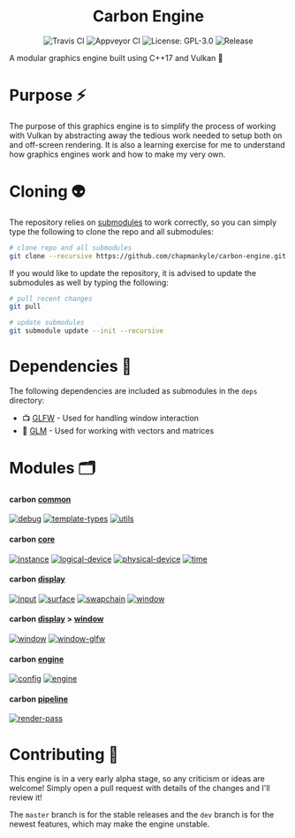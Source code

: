 <h1 align="center">Carbon Engine</h1>

<p align="center">
  <img src="https://travis-ci.com/chapmankyle/carbon-engine.svg?branch=master" alt="Travis CI"></img>
  <img src="https://ci.appveyor.com/api/projects/status/ja6b1h34y79t2hqk/branch/master?svg=true" alt="Appveyor CI"></img>
  <img src="https://img.shields.io/github/license/chapmankyle/carbon-engine.svg?" alt="License: GPL-3.0"></img>
  <img src="https://img.shields.io/github/v/release/chapmankyle/carbon-engine.svg?" alt="Release"></img>
</p>

A modular graphics engine built using C++17 and Vulkan :rocket:

# Purpose :zap:

The purpose of this graphics engine is to simplify the process of working with Vulkan by abstracting away the 
tedious work needed to setup both on and off-screen rendering. It is also a learning exercise for me to understand 
how graphics engines work and how to make my very own.

# Cloning :alien:

The repository relies on [submodules](https://git-scm.com/book/en/v2/Git-Tools-Submodules) to work correctly, so 
you can simply type the following to clone the repo and all submodules:
```bash
# clone repo and all submodules
git clone --recursive https://github.com/chapmankyle/carbon-engine.git
```

If you would like to update the repository, it is advised to update the submodules as well by typing
the following:
```bash
# pull recent changes
git pull

# update submodules
git submodule update --init --recursive
```

# Dependencies :gift:

The following dependencies are included as submodules in the `deps` directory:
- :tv: [GLFW](https://www.glfw.org/) - Used for handling window interaction
- :triangular_ruler: [GLM](https://glm.g-truc.net/0.9.9/index.html) - Used for working with vectors and matrices

# Modules :card_index_dividers:

#### carbon [common](https://github.com/chapmankyle/carbon-engine/tree/master/carbon/common)

[![debug](https://img.shields.io/badge/carbon-debug-brightgreen.svg)](https://github.com/chapmankyle/carbon-engine/blob/master/carbon/common/debug.hpp)
[![template-types](https://img.shields.io/badge/carbon-template_types-brightgreen.svg)](https://github.com/chapmankyle/carbon-engine/blob/master/carbon/common/template_types.hpp)
[![utils](https://img.shields.io/badge/carbon-utils-brightgreen.svg)](https://github.com/chapmankyle/carbon-engine/blob/master/carbon/common/utils.hpp)

#### carbon [core](https://github.com/chapmankyle/carbon-engine/tree/master/carbon/core)

[![instance](https://img.shields.io/badge/carbon-instance-orange.svg)](https://github.com/chapmankyle/carbon-engine/blob/master/carbon/core/instance.hpp)
[![logical-device](https://img.shields.io/badge/carbon-logical_device-orange.svg)](https://github.com/chapmankyle/carbon-engine/blob/master/carbon/core/logical_device.hpp)
[![physical-device](https://img.shields.io/badge/carbon-physical_device-orange.svg)](https://github.com/chapmankyle/carbon-engine/blob/master/carbon/core/physical_device.hpp)
[![time](https://img.shields.io/badge/carbon-time-orange.svg)](https://github.com/chapmankyle/carbon-engine/blob/master/carbon/core/time.hpp)

#### carbon [display](https://github.com/chapmankyle/carbon-engine/tree/master/carbon/display)

[![input](https://img.shields.io/badge/carbon-input-blue.svg)](https://github.com/chapmankyle/carbon-engine/blob/master/carbon/display/input.hpp)
[![surface](https://img.shields.io/badge/carbon-surface-blue.svg)](https://github.com/chapmankyle/carbon-engine/blob/master/carbon/display/surface.hpp)
[![swapchain](https://img.shields.io/badge/carbon-swapchain-blue.svg)](https://github.com/chapmankyle/carbon-engine/blob/master/carbon/display/swapchain.hpp)
[![window](https://img.shields.io/badge/carbon-window-blue.svg)](https://github.com/chapmankyle/carbon-engine/blob/master/carbon/display/window/window.hpp)

#### carbon [display](https://github.com/chapmankyle/carbon-engine/tree/master/carbon/display) > [window](https://github.com/chapmankyle/carbon-engine/tree/master/carbon/display/window)

[![window](https://img.shields.io/badge/carbon-window-blue.svg)](https://github.com/chapmankyle/carbon-engine/blob/master/carbon/display/window/window.hpp)
[![window-glfw](https://img.shields.io/badge/carbon-window_glfw-blue.svg)](https://github.com/chapmankyle/carbon-engine/blob/master/carbon/display/window/window_glfw.hpp)

#### carbon [engine](https://github.com/chapmankyle/carbon-engine/tree/master/carbon/engine)

[![config](https://img.shields.io/badge/carbon-config-yellow.svg)](https://github.com/chapmankyle/carbon-engine/blob/master/carbon/engine/config.hpp)
[![engine](https://img.shields.io/badge/carbon-engine-yellow.svg)](https://github.com/chapmankyle/carbon-engine/blob/master/carbon/engine/engine.hpp)

#### carbon [pipeline](https://github.com/chapmankyle/carbon-engine/tree/master/carbon/pipeline)

[![render-pass](https://img.shields.io/badge/carbon-render_pass-red.svg)](https://github.com/chapmankyle/carbon-engine/blob/master/carbon/pipeline/render_pass.hpp)

# Contributing :tada:
This engine is in a very early alpha stage, so any criticism or ideas are welcome! Simply open a pull request
with details of the changes and I'll review it!

The `master` branch is for the stable releases and the `dev` branch is for the newest features, which may 
make the engine unstable.
